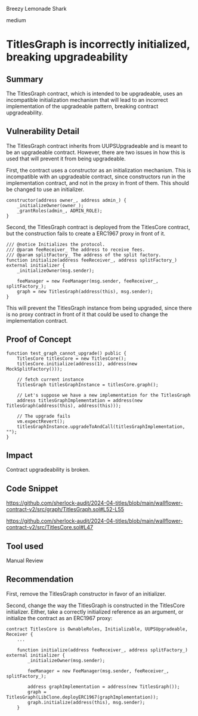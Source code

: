 Breezy Lemonade Shark

medium

# TitlesGraph is incorrectly initialized, breaking upgradeability

## Summary

The TitlesGraph contract, which is intended to be upgradeable, uses an incompatible initialization mechanism that will lead to an incorrect implementation of the upgradeable pattern, breaking contract upgradeability.

## Vulnerability Detail

The TitlesGraph contract inherits from UUPSUpgradeable and is meant to be an upgradeable contract. However, there are two issues in how this is used that will prevent it from being upgradeable.

First, the contract uses a constructor as an initialization mechanism. This is incompatible with an upgradeable contract, since constructors run in the implementation contract, and not in the proxy in front of them. This should be changed to use an initializer.

```solidity
constructor(address owner_, address admin_) {
    _initializeOwner(owner_);
    _grantRoles(admin_, ADMIN_ROLE);
}
```

Second, the TitlesGraph contract is deployed from the TitlesCore contract, but the construction fails to create a ERC1967 proxy in front of it.

```solidity
/// @notice Initializes the protocol.
/// @param feeReceiver_ The address to receive fees.
/// @param splitFactory_ The address of the split factory.
function initialize(address feeReceiver_, address splitFactory_) external initializer {
    _initializeOwner(msg.sender);

    feeManager = new FeeManager(msg.sender, feeReceiver_, splitFactory_);
    graph = new TitlesGraph(address(this), msg.sender);
}
```

This will prevent the TitlesGraph instance from being upgraded, since there is no proxy contract in front of it that could be used to change the implementation contract.

## Proof of Concept

```solidity
function test_graph_cannot_upgrade() public {
    TitlesCore titlesCore = new TitlesCore();
    titlesCore.initialize(address(1), address(new MockSplitFactory()));

    // fetch current instance
    TitlesGraph titlesGraphInstance = titlesCore.graph();

    // Let's suppose we have a new implementation for the TitlesGraph
    address titlesGraphImplementation = address(new TitlesGraph(address(this), address(this)));

    // The upgrade fails
    vm.expectRevert();
    titlesGraphInstance.upgradeToAndCall(titlesGraphImplementation, "");
}
```

## Impact

Contract upgradeability is broken.

## Code Snippet

https://github.com/sherlock-audit/2024-04-titles/blob/main/wallflower-contract-v2/src/graph/TitlesGraph.sol#L52-L55

https://github.com/sherlock-audit/2024-04-titles/blob/main/wallflower-contract-v2/src/TitlesCore.sol#L47

## Tool used

Manual Review

## Recommendation

First, remove the TitlesGraph constructor in favor of an initializer. 

Second, change the way the TitlesGraph is constructed in the TitlesCore initializer. Either, take a correctly initialized reference as an argument, or initialize the contract as an ERC1967 proxy:

```solidity
contract TitlesCore is OwnableRoles, Initializable, UUPSUpgradeable, Receiver {
    ...
    
    function initialize(address feeReceiver_, address splitFactory_) external initializer {
        _initializeOwner(msg.sender);

        feeManager = new FeeManager(msg.sender, feeReceiver_, splitFactory_);
        
        address graphImplementation = address(new TitlesGraph());
        graph = TitlesGraph(LibClone.deployERC1967(graphImplementation));
        graph.initialize(address(this), msg.sender);
    }
```
